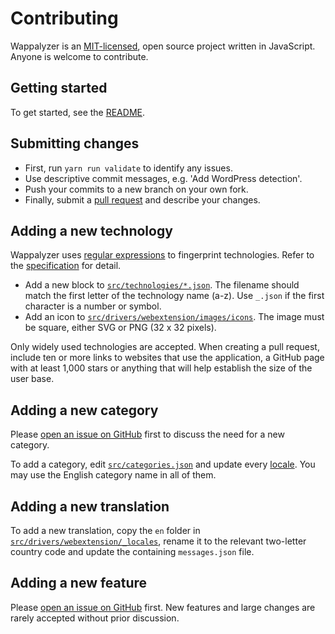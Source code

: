 # Contributing

Wappalyzer is an [MIT-licensed](https://github.com/aliasio/wappalyzer/blob/master/LICENSE), open source project written in JavaScript. Anyone is welcome to contribute.

## Getting started

To get started, see the [README](https://github.com/aliasio/wappalyzer/blob/master/README.md).

## Submitting changes

-   First, run `yarn run validate` to identify any issues.
-   Use descriptive commit messages, e.g. 'Add WordPress detection'.
-   Push your commits to a new branch on your own fork.
-   Finally, submit a [pull request](https://help.github.com/articles/about-pull-requests/) and describe your changes.

## Adding a new technology

Wappalyzer uses [regular expressions](https://developer.mozilla.org/en-US/docs/Web/JavaScript/Guide/Regular_Expressions) to fingerprint technologies. Refer to the [specification](https://github.com/AliasIO/wappalyzer/blob/master/README.md#specification) for detail.

-   Add a new block to [`src/technologies/*.json`](https://github.com/aliasio/wappalyzer/blob/master/src/technologies). The filename should match the first letter of the technology name (a-z). Use `_.json` if the first character is a number or symbol.
-   Add an icon to [`src/drivers/webextension/images/icons`](https://github.com/aliasio/wappalyzer/tree/master/src/drivers/webextension/images/icons). The image must be square, either SVG or PNG (32 x 32 pixels).

Only widely used technologies are accepted. When creating a pull request, include ten or more links to websites that use the application, a GitHub page with at least 1,000 stars or anything that will help establish the size of the user base.

## Adding a new category

Please [open an issue on GitHub](https://github.com/aliasio/wappalyzer/issues) first to discuss the need for a new category.

To add a category, edit [`src/categories.json`](https://github.com/aliasio/wappalyzer/blob/master/src/categories.json) and update every [locale](https://github.com/aliasio/wappalyzer/tree/master/src/drivers/webextension/_locales). You may use the English category name in all of them.

## Adding a new translation

To add a new translation, copy the `en` folder in [`src/drivers/webextension/_locales`](https://github.com/aliasio/wappalyzer/tree/master/src/drivers/webextension/_locales), rename it to the relevant two-letter country code and update the containing `messages.json` file.

## Adding a new feature

Please [open an issue on GitHub](https://github.com/aliasio/wappalyzer/issues) first. New features and large changes are rarely accepted without prior discussion.
